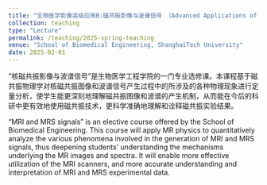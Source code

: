 ```yaml
---
title: "生物医学影像高级应用B:磁共振影像与波谱信号 （Advanced Applications of Biomedical Imaging B: MRI and MRS Signals)"
collection: teaching
type: "Lecture"
permalink: /teaching/2025-spring-teaching
venue: "School of Biomedical Engineering, ShanghaiTech University"
date: 2025-02-01
---
```

“核磁共振影像与波谱信号”是生物医学工程学院的一门专业选修课。本课程基于磁共振物理学对核磁共振图像和波谱信号产生过程中的所涉及的各种物理现象进行定量分析，使学生能更深刻地理解磁共振图像和波谱的产生机制，从而能在今后的科研中更有效地使用磁共振技术，更科学准确地理解和诠释磁共振实验结果。

“MRI and MRS signals” is an elective course offered by the School of Biomedical Engineering.  This course will apply MR physics to quantitatively analyze the various phenomena involved in the generation of MRI and MRS signals, thus deepening students’ understanding the mechanisms underlying the MR images and spectra.  It will enable more effective utilization of the MRI scanners, and more accurate understanding and interpretation of MRI and MRS experimental data. 
